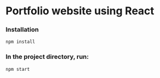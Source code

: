 # Portfolio website using React

### Installation

`npm install`

### In the project directory, run:

`npm start`


